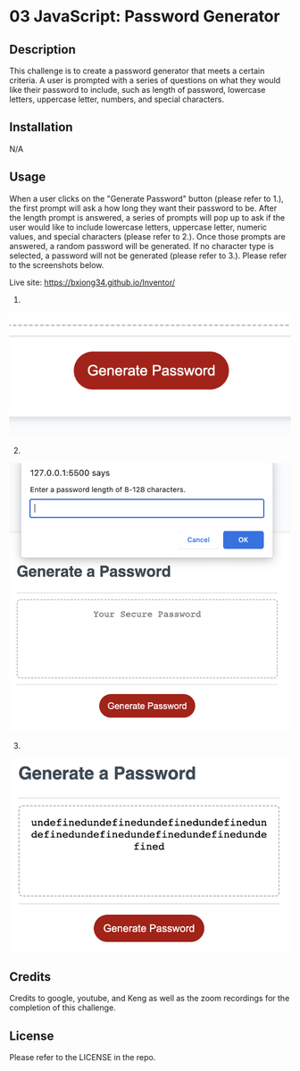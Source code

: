 # 03 JavaScript: Password Generator

## Description

This challenge is to create a password generator that meets a certain criteria. A user is prompted with a series of questions on what they would like their password to include, such as length of password, lowercase letters, uppercase letter, numbers, and special characters.


## Installation

N/A


## Usage

When a user clicks on the "Generate Password" button (please refer to 1.), the first prompt will ask a how long they want their password to be. After the length prompt is answered, a series of prompts will pop up to ask if the user would like to include lowercase letters, uppercase letter, numeric values, and special characters (please refer to 2.). Once those prompts are answered, a random password will be generated. If no character type is selected, a password will not be generated (please refer to 3.). Please refer to the screenshots below.

Live site: https://bxiong34.github.io/Inventor/


1. 
![Alt text](<Assets/Images/Screenshot 2023-09-24 at 7.40.14 PM.png>)


2. 
![Alt text](<Assets/Images/Screenshot 2023-09-24 at 7.40.33 PM.png>)


3. 
![Alt text](<Assets/Images/Screenshot 2023-09-25 at 5.18.34 PM.png>)

## Credits

Credits to google, youtube, and Keng as well as the zoom recordings for the completion of this challenge.


## License

Please refer to the LICENSE in the repo.